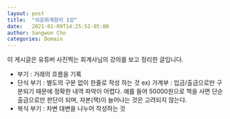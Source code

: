 ```yaml
---
layout: post
title:  "쉬운회계원리 1강"
date:   2021-01-09T14:25:52-05:00
author: Sangwon Cho
categories: Domain
---
```


이 게시글은 유튜버 사진찍는 회계사님의 강의를 보고 정리한 글입니다.

- 부기 : 거래의 흐름을 기록
- 단식 부기 : 별도의 구분 없이 한줄로 작성 하는 것
ex) 가계부 : 입금/출금으로만 구분되기 때문에 정확한 내역 파악이 어렵다.
예를 들어 50000원으로 책을 사면 단순 출금으로만 판단이 되며, 자본(책)이 늘어나는 것은 고려되지 않는다.
- 복식 부기 : 차변 대변을 나누어 작성하는 것